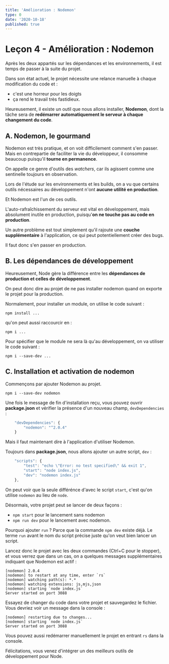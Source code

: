 ```yaml
---
title: 'Amélioration : Nodemon'
type: 0
date: '2020-10-18'
published: true
---
```


# Leçon 4 - Amélioration : Nodemon

Après les deux appartés sur les dépendances et les environnements, il est temps de passer à la suite du projet.

Dans son état actuel, le projet nécessite une relance manuelle à chaque modification du code et :
- c'est une horreur pour les doigts
- ça rend le travail très fastidieux.

Heureusement, il existe un outil que nous allons installer, **Nodemon**, dont la tâche sera de **redémarrer automatiquement le serveur à chaque changement du code**.


## A. Nodemon, le gourmand

Nodemon est très pratique, et on voit difficilement comment s'en passer. Mais en contrepartie de faciliter la vie du développeur, il consomme beaucoup puisqu'il **tourne en permanence**.  

On appelle ce genre d'outils des _watchers_, car ils agissent comme une sentinelle toujours en observation.

Lors de l'étude sur les environnements et les builds, on a vu que certains outils nécessaires au développement n'ont **aucune utilité en production**.  

Et Nodemon est l'un de ces outils.

L'auto-rafraîchissement du serveur est vital en développement, mais absolument inutile en production, puisqu'**on ne touche pas au code en production**.

Un autre problème est tout simplement qu'il rajoute une **couche supplémentaire** à l'application, ce qui peut potentiellement créer des bugs.  

Il faut donc s'en passer en production.


## B. Les dépendances de développement

Heureusement, Node gère la différence entre les **dépendances de production et celles de développement**.

On peut donc dire au projet de ne pas installer nodemon quand on exporte le projet pour la production.

Normalement, pour installer un module, on utilise le code suivant :

```-
npm install ...
```

qu'on peut aussi raccourcir en :

```-
npm i ...
```

Pour spécifier que le module ne sera là qu'au développement, on va utiliser le code suivant :

```-
npm i --save-dev ...
```

## C. Installation et activation de nodemon

Commençons par ajouter Nodemon au projet.

```-
npm i --save-dev nodemon
```

Une fois le message de fin d'installation reçu, vous pouvez ouvrir **package.json** et vérifier la présence d'un nouveau champ, `devDependencies` :

```js
    "devDependencies": {
        "nodemon": "^2.0.4"
    }
```

Mais il faut maintenant dire à l'application d'utiliser Nodemon.

Toujours dans **package.json**, nous allons ajouter un autre script, `dev` :

```js
    "scripts": {
        "test": "echo \"Error: no test specified\" && exit 1",
        "start": "node index.js",
        "dev": "nodemon index.js"
    },
```
On peut voir que la seule différénce d'avec le script `start`, c'est qu'on utilise `nodemon` au lieu de `node`.

Désormais, votre projet peut se lancer de deux façons :
- `npm start` pour le lancement sans nodemon
- `npm run dev` pour le lancement avec nodemon.

Pourquoi ajouter `run` ? Parce que la commande `npm dev` existe déjà. Le terme `run` avant le nom du script précise juste qu'on veut bien lancer un script.

Lancez donc le projet avec les deux commandes (Ctrl+C pour le stopper), et vous verrez que dans un cas, on a quelques messages supplémentaires indiquant que Nodemon est actif :

```-
[nodemon] 2.0.4
[nodemon] to restart at any time, enter `rs`
[nodemon] watching path(s): *.*
[nodemon] watching extensions: js,mjs,json
[nodemon] starting `node index.js`
Server started on port 3088
```

Essayez de changer du code dans votre projet et sauvegardez le fichier. Vous devriez voir un message dans la console :
```-
[nodemon] restarting due to changes...
[nodemon] starting `node index.js`
Server started on port 3088
```

Vous pouvez aussi redémarrer manuellement le projet en entrant `rs` dans la console.

Félicitations, vous venez d'intégrer un des meilleurs outils de développement pour Node.